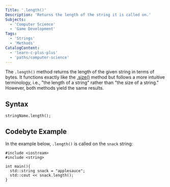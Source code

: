 ```yaml
---
Title: '.length()'
Description: 'Returns the length of the string it is called on.'
Subjects:
  - 'Computer Science'
  - 'Game Development'
Tags:
  - 'Strings'
  - 'Methods'
CatalogContent:
  - 'learn-c-plus-plus'
  - 'paths/computer-science'
---
```


The `.length()` method returns the length of the given string in terms of bytes. It functions exactly like the [.size()](https://www.codecademy.com/resources/docs/python/strings/size) method but follows a more intuitive terminology, i.e., "the length of a string" rather than "the size of a string." However, both methods yield the same results.

## Syntax

```pseudo
stringName.length();
```

## Codebyte Example

In the example below, `.length()` is called on the `snack` string:

```codebyte/cpp
#include <iostream>
#include <string>

int main(){
  std::string snack = "applesauce";
  std::cout << snack.length();
}
```
